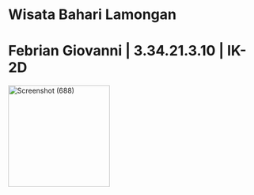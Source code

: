 # Wisata Bahari Lamongan
# Febrian Giovanni | 3.34.21.3.10 | IK-2D
<img width="205" alt="Screenshot (688)" src="https://user-images.githubusercontent.com/116758794/198186638-7a075ab1-c4f5-473e-ae20-84fd0c86bf92.png">
